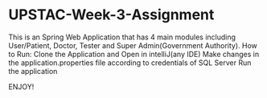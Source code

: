 # UPSTAC-Week-3-Assignment
This is an Spring Web Application that has 4 main modules including User/Patient, Doctor, Tester and Super Admin(Government Authority).
How to Run:
  Clone the Application and Open in intelliJ(any IDE)
  Make changes in the application.properties file according to credentials of SQL Server
  Run the application

ENJOY!
